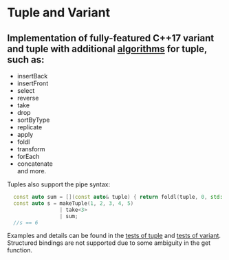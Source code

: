 # Tuple and Variant
## Implementation of fully-featured C++17 variant and tuple with additional [algorithms](https://github.com/IDragnev/Tuple-and-Variant/blob/master/include/tuple/TupleAlgorithms.hpp) for tuple, such as:  
 - insertBack  
 - insertFront 
 - select
 - reverse  
 - take  
 - drop  
 - sortByType   
 - replicate  
 - apply
 - foldl
 - transform
 - forEach  
 - concatenate  
and more.  

Tuples also support the pipe syntax:
```C++
  const auto sum = [](const auto& tuple) { return foldl(tuple, 0, std::plus{}); };
  const auto s = makeTuple(1, 2, 3, 4, 5)
                 | take<3>
                 | sum;
  //s == 6
```
Examples and details can be found in the [tests of tuple](https://github.com/IDragnev/Tuple-and-Variant/blob/master/tests/tuple.cpp) and [tests of variant](https://github.com/IDragnev/Tuple-and-Variant/blob/master/tests/variant.cpp).    
Structured bindings are not supported due to some ambiguity in the get function.

